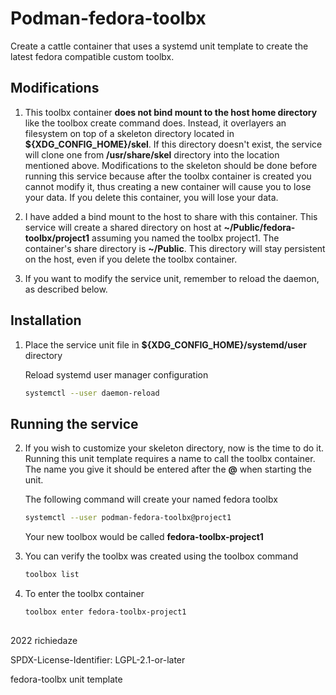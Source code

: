 # Podman-fedora-toolbx

Create a cattle container that uses a systemd unit template to create the latest fedora compatible custom toolbx.

## Modifications

1. This toolbx container **does not bind mount to the host home directory** like the toolbox create command does. Instead, it overlayers an filesystem on top of a skeleton directory located in  **${XDG_CONFIG_HOME}/skel**. If this directory doesn't exist, the service will clone one from **/usr/share/skel** directory into the location mentioned above. Modifications to the skeleton should be done before running this service because after the toolbx container is created you cannot modify it, thus creating a new container will cause you to lose your data. If you delete this container, you will lose your data.

2. I have added a bind mount to the host to share with this container. This service will create a shared directory on host at **~/Public/fedora-toolbx/project1** assuming you named the toolbx project1. The container's share directory is **~/Public**. This directory will stay persistent on the host, even if you delete the toolbx container.

3. If you want to modify the service unit, remember to reload the daemon, as described below.

## Installation
1. Place the service unit file in **${XDG_CONFIG_HOME}/systemd/user** directory

	Reload systemd user manager configuration
	```sh
	systemctl --user daemon-reload
	```
## Running the service
2. If you wish to customize your skeleton directory, now is the time to do it. Running this unit template requires a name to call the toolbx container. The name you give it should be entered after the **@** when starting the unit. 

	The following command will create your named fedora toolbx
	```sh
	systemctl --user podman-fedora-toolbx@project1
	```
	Your new toolbox would be called **fedora-toolbx-project1**

3. You can verify the toolbx was created using the toolbox command
	```sh
	toolbox list
	```
4.  To enter the toolbx container
	```sh
	toolbox enter fedora-toolbx-project1
	```
##
2022 richiedaze
&nbsp;

SPDX-License-Identifier: LGPL-2.1-or-later
&nbsp;

fedora-toolbx unit template
